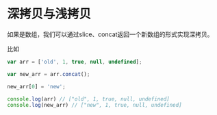 # 深拷贝与浅拷贝

如果是数组，我们可以通过slice、concat返回一个新数组的形式实现深拷贝。

比如

```javascript
var arr = ['old', 1, true, null, undefined];

var new_arr = arr.concat();

new_arr[0] = 'new';

console.log(arr) // ["old", 1, true, null, undefined]
console.log(new_arr) // ["new", 1, true, null, undefined]
```

